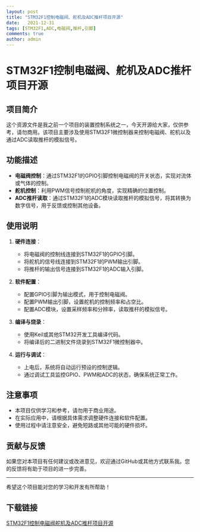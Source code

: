 ```yaml
---
layout: post
title: "STM32F1控制电磁阀、舵机及ADC推杆项目开源"
date:   2021-12-31
tags: [STM32F1,ADC,电磁阀,推杆,引脚]
comments: true
author: admin
---
```

# STM32F1控制电磁阀、舵机及ADC推杆项目开源

## 项目简介

这个资源文件是我之前一个项目的装置控制系统之一，今天开源给大家，仅供参考，请勿商用。该项目主要涉及使用STM32F1微控制器来控制电磁阀、舵机以及通过ADC读取推杆的模拟信号。

## 功能描述

- **电磁阀控制**：通过STM32F1的GPIO引脚控制电磁阀的开关状态，实现对流体或气体的控制。
- **舵机控制**：利用PWM信号控制舵机的角度，实现精确的位置控制。
- **ADC推杆读取**：通过STM32F1的ADC模块读取推杆的模拟信号，将其转换为数字信号，用于反馈或控制其他设备。

## 使用说明

1. **硬件连接**：
   - 将电磁阀的控制线连接到STM32F1的GPIO引脚。
   - 将舵机的信号线连接到STM32F1的PWM输出引脚。
   - 将推杆的输出信号连接到STM32F1的ADC输入引脚。

2. **软件配置**：
   - 配置GPIO引脚为输出模式，用于控制电磁阀。
   - 配置PWM输出引脚，设置舵机的控制频率和占空比。
   - 配置ADC模块，设置采样频率和分辨率，读取推杆的模拟信号。

3. **编译与烧录**：
   - 使用Keil或其他STM32开发工具编译代码。
   - 将编译后的二进制文件烧录到STM32F1微控制器中。

4. **运行与调试**：
   - 上电后，系统将自动运行预设的控制逻辑。
   - 通过调试工具监控GPIO、PWM和ADC的状态，确保系统正常工作。

## 注意事项

- 本项目仅供学习和参考，请勿用于商业用途。
- 在实际应用中，请根据具体需求调整硬件连接和软件配置。
- 使用过程中请注意安全，避免短路或其他可能的硬件损坏。

## 贡献与反馈

如果您对本项目有任何建议或改进意见，欢迎通过GitHub或其他方式联系我。您的反馈将有助于项目的进一步完善。

---

希望这个项目能对您的学习和开发有所帮助！

## 下载链接

[STM32F1控制电磁阀舵机及ADC推杆项目开源](https://pan.quark.cn/s/cfae4474c62d)